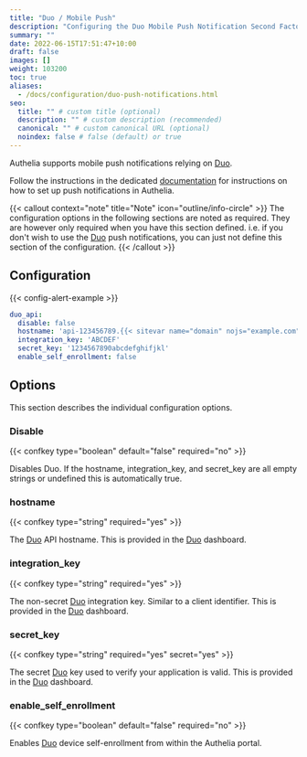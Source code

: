 ```yaml
---
title: "Duo / Mobile Push"
description: "Configuring the Duo Mobile Push Notification Second Factor Method."
summary: ""
date: 2022-06-15T17:51:47+10:00
draft: false
images: []
weight: 103200
toc: true
aliases:
  - /docs/configuration/duo-push-notifications.html
seo:
  title: "" # custom title (optional)
  description: "" # custom description (recommended)
  canonical: "" # custom canonical URL (optional)
  noindex: false # false (default) or true
---
```


Authelia supports mobile push notifications relying on [Duo].

Follow the instructions in the dedicated [documentation](../../overview/authentication/push-notification/index.md) for
instructions on how to set up push notifications in Authelia.

{{< callout context="note" title="Note" icon="outline/info-circle" >}}
The configuration options in the following sections are noted as required. They are however only required when
you have this section defined. i.e. if you don't wish to use the [Duo] push notifications, you can just not define this
section of the configuration.
{{< /callout >}}

## Configuration

{{< config-alert-example >}}

```yaml {title="configuration.yml"}
duo_api:
  disable: false
  hostname: 'api-123456789.{{< sitevar name="domain" nojs="example.com" >}}'
  integration_key: 'ABCDEF'
  secret_key: '1234567890abcdefghifjkl'
  enable_self_enrollment: false
```

## Options

This section describes the individual configuration options.

### Disable

{{< confkey type="boolean" default="false" required="no" >}}

Disables Duo. If the hostname, integration_key, and secret_key are all empty strings or undefined this is automatically
true.

### hostname

{{< confkey type="string" required="yes" >}}

The [Duo] API hostname. This is provided in the [Duo] dashboard.

### integration_key

{{< confkey type="string" required="yes" >}}

The non-secret [Duo] integration key. Similar to a client identifier. This is provided in the [Duo] dashboard.

### secret_key

{{< confkey type="string" required="yes" secret="yes" >}}

The secret [Duo] key used to verify your application is valid. This is provided in the [Duo] dashboard.

### enable_self_enrollment

{{< confkey type="boolean" default="false" required="no" >}}

Enables [Duo] device self-enrollment from within the Authelia portal.

[Duo]: https://duo.com/

